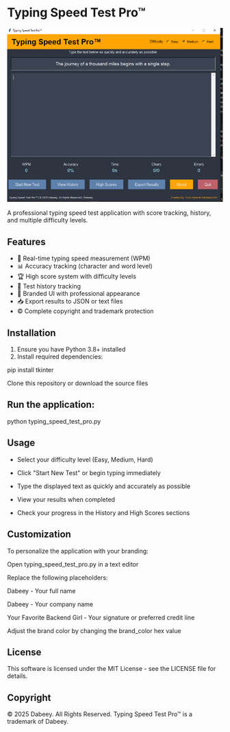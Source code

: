 # Typing Speed Test Pro™

![Application Screenshot](screenshot.png)

A professional typing speed test application with score tracking, history, and multiple difficulty levels. 

## Features

- 🚀 Real-time typing speed measurement (WPM)
- 📊 Accuracy tracking (character and word level)
- 🏆 High score system with difficulty levels
- 📅 Test history tracking
- 🎨 Branded UI with professional appearance
- 📥 Export results to JSON or text files
- ©️ Complete copyright and trademark protection

## Installation

1. Ensure you have Python 3.8+ installed
2. Install required dependencies:

pip install tkinter

Clone this repository or download the source files

## Run the application:
python typing_speed_test_pro.py


## Usage
- Select your difficulty level (Easy, Medium, Hard)

- Click "Start New Test" or begin typing immediately

- Type the displayed text as quickly and accurately as possible

- View your results when completed

- Check your progress in the History and High Scores sections


## Customization

To personalize the application with your branding:

Open typing_speed_test_pro.py in a text editor

Replace the following placeholders:

Dabeey - Your full name

Dabeey - Your company name

Your Favorite Backend Girl - Your signature or preferred credit line

Adjust the brand color by changing the brand_color hex value


## License
This software is licensed under the MIT License - see the LICENSE file for details.

## Copyright
© 2025 Dabeey. All Rights Reserved.
Typing Speed Test Pro™ is a trademark of Dabeey.

